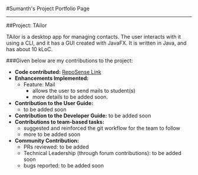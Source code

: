 #Sumanth's Project Portfolio Page

---
##Project: TAilor

TAilor is a desktop app for managing contacts. The user interacts with it using a CLI, and it has a GUI
created with JavaFX. It is written in Java, and has about 10 kLoC.

###Given below are my contributions to the project:

- **Code contributed:** [RepoSense Link](https://nus-cs2103-ay2122s2.github.io/tp-dashboard/?search=s7manth&breakdown=true)
- **Enhancements Implemented:**
    - Feature: Mail
      - allows the user to send mails to student(s)
      - more details to be added soon.
- **Contribution to the User Guide:**
    - to be added soon
- **Contribution to the Developer Guide:** to be added soon
- **Contributions to team-based tasks:**
    - suggested and reinforced the git workflow for the team to follow
    - more to be added soon
- **Community Contribution:**
    - PRs reviewed: to be added
    - Technical Leadership (through forum contributions): to be added soon
    - bugs reported: to be added soon
